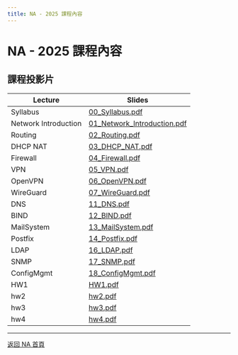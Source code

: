 ```yaml
---
title: NA - 2025 課程內容
---
```


# NA - 2025 課程內容

## 課程投影片

| Lecture | Slides |
| ------- | ------ |
| Syllabus | [00_Syllabus.pdf](slides/00_Syllabus.pdf) |
| Network Introduction | [01_Network_Introduction.pdf](slides/01_Network_Introduction.pdf) |
| Routing | [02_Routing.pdf](slides/02_Routing.pdf) |
| DHCP NAT | [03_DHCP_NAT.pdf](slides/03_DHCP_NAT.pdf) |
| Firewall | [04_Firewall.pdf](slides/04_Firewall.pdf) |
| VPN | [05_VPN.pdf](slides/05_VPN.pdf) |
| OpenVPN | [06_OpenVPN.pdf](slides/06_OpenVPN.pdf) |
| WireGuard | [07_WireGuard.pdf](slides/07_WireGuard.pdf) |
| DNS | [11_DNS.pdf](slides/11_DNS.pdf) |
| BIND | [12_BIND.pdf](slides/12_BIND.pdf) |
| MailSystem | [13_MailSystem.pdf](slides/13_MailSystem.pdf) |
| Postfix | [14_Postfix.pdf](slides/14_Postfix.pdf) |
| LDAP | [16_LDAP.pdf](slides/16_LDAP.pdf) |
| SNMP | [17_SNMP.pdf](slides/17_SNMP.pdf) |
| ConfigMgmt | [18_ConfigMgmt.pdf](slides/18_ConfigMgmt.pdf) |
| HW1 | [HW1.pdf](slides/HW1.pdf) |
| hw2 | [hw2.pdf](slides/hw2.pdf) |
| hw3 | [hw3.pdf](slides/hw3.pdf) |
| hw4 | [hw4.pdf](slides/hw4.pdf) |

---

[返回 NA 首頁](/na/)
